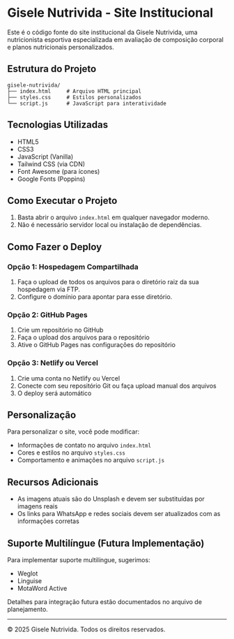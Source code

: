 # Gisele Nutrivida - Site Institucional

Este é o código fonte do site institucional da Gisele Nutrivida, uma nutricionista esportiva especializada em avaliação de composição corporal e planos nutricionais personalizados.

## Estrutura do Projeto

```
gisele-nutrivida/
├── index.html     # Arquivo HTML principal
├── styles.css     # Estilos personalizados
└── script.js      # JavaScript para interatividade
```

## Tecnologias Utilizadas

- HTML5
- CSS3
- JavaScript (Vanilla)
- Tailwind CSS (via CDN)
- Font Awesome (para ícones)
- Google Fonts (Poppins)

## Como Executar o Projeto

1. Basta abrir o arquivo `index.html` em qualquer navegador moderno.
2. Não é necessário servidor local ou instalação de dependências.

## Como Fazer o Deploy

### Opção 1: Hospedagem Compartilhada

1. Faça o upload de todos os arquivos para o diretório raiz da sua hospedagem via FTP.
2. Configure o domínio para apontar para esse diretório.

### Opção 2: GitHub Pages

1. Crie um repositório no GitHub
2. Faça o upload dos arquivos para o repositório
3. Ative o GitHub Pages nas configurações do repositório

### Opção 3: Netlify ou Vercel

1. Crie uma conta no Netlify ou Vercel
2. Conecte com seu repositório Git ou faça upload manual dos arquivos
3. O deploy será automático

## Personalização

Para personalizar o site, você pode modificar:

- Informações de contato no arquivo `index.html`
- Cores e estilos no arquivo `styles.css`
- Comportamento e animações no arquivo `script.js`

## Recursos Adicionais

- As imagens atuais são do Unsplash e devem ser substituídas por imagens reais
- Os links para WhatsApp e redes sociais devem ser atualizados com as informações corretas

## Suporte Multilíngue (Futura Implementação)

Para implementar suporte multilíngue, sugerimos:

- Weglot
- Linguise
- MotaWord Active

Detalhes para integração futura estão documentados no arquivo de planejamento.

---

© 2025 Gisele Nutrivida. Todos os direitos reservados.
